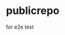 # publicrepo
for e2e test




















































































































































































































































































































































































































































































































































































































































































































































































































































































































































































































































































































































































































































































































































































































































































































































































































































































































































































































































































































































































































































































































































































































































































































































































































